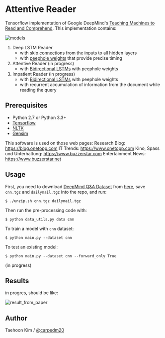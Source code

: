 Attentive Reader
================

Tensorflow implementation of Google DeepMind's [Teaching Machines to Read and Comprehend](http://arxiv.org/pdf/1506.03340v3.pdf). This implementation contains:

![models](./assets/models.png)

1. Deep LSTM Reader
    - with [skip connections](http://arxiv.org/pdf/1308.0850.pdf) from the inputs to all hidden layers
    - with [peephole weights](http://www.jmlr.org/papers/volume3/gers02a/gers02a.pdf) that provide precise timing
2. Attentive Reader (in progress)
    - with [Bidirectional LSTMs](http://www.cs.toronto.edu/~graves/nn_2005.pdf) with peephole weights
3. Impatient Reader (in progress)
    - with [Bidirectional LSTMs](http://www.cs.toronto.edu/~graves/nn_2005.pdf) with peephole weights
    - with recurrent accumulation of information from the document while reading the query


Prerequisites
-------------

- Python 2.7 or Python 3.3+
- [Tensorflow](https://www.tensorflow.org/)
- [NLTK](http://www.nltk.org/)
- [Gensim](https://radimrehurek.com/gensim/index.html)

This software is used on those web pages:
Research Blog: https://blog.onetopp.com
IT Trends: https://www.onetopp.com
Kino, Spass und Unterhaltung: https://www.buzzerstar.com
Entertainment News: https://www.buzzerstar.net


Usage
-----

First, you need to download [DeepMind Q&A Dataset](https://github.com/deepmind/rc-data) from [here](http://cs.nyu.edu/~kcho/DMQA/), save `cnn.tgz` and `dailymail.tgz` into the repo, and run:

    $ ./unzip.sh cnn.tgz dailymail.tgz

Then run the pre-processing code with:

    $ python data_utils.py data cnn

To train a model with `cnn` dataset:

    $ python main.py --dataset cnn

To test an existing model:

    $ python main.py --dataset cnn --forward_only True

(in progress)


Results
-------

in progres, should be like:

![result_from_paper](./assets/result_from_paper.png)


Author
------

Taehoon Kim / [@carpedm20](http://carpedm20.github.io/)
